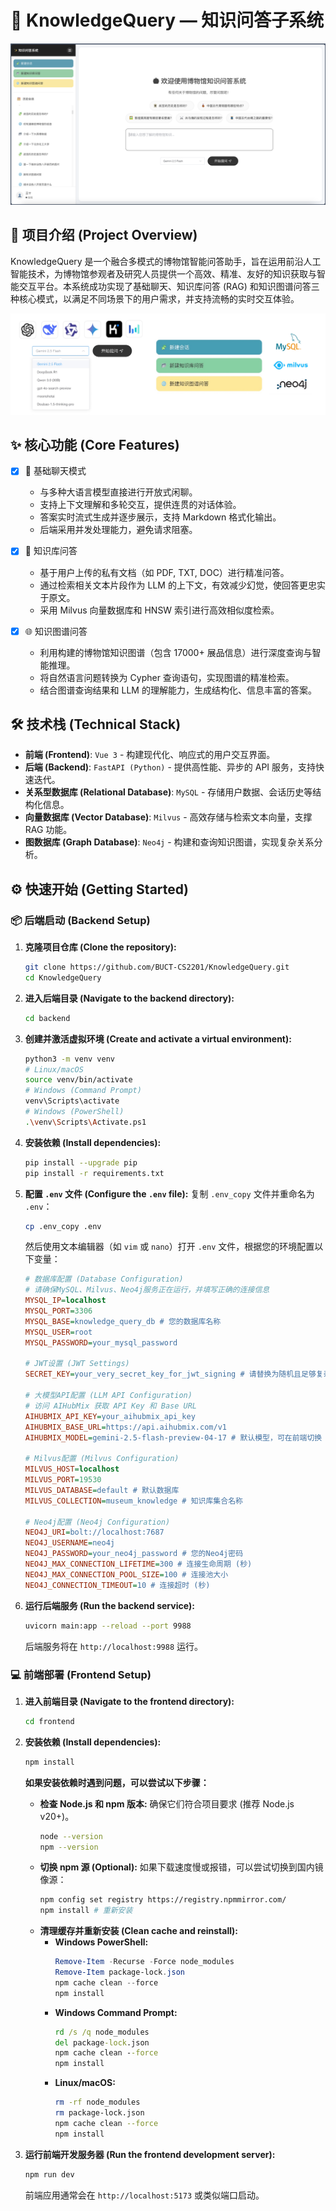 

# 👾 KnowledgeQuery — 知识问答子系统

![abstract figure](meetings/view.jpg)

## 🚀 项目介绍 (Project Overview)

KnowledgeQuery 是一个融合多模式的博物馆智能问答助手，旨在运用前沿人工智能技术，为博物馆参观者及研究人员提供一个高效、精准、友好的知识获取与智能交互平台。本系统成功实现了基础聊天、知识库问答 (RAG) 和知识图谱问答三种核心模式，以满足不同场景下的用户需求，并支持流畅的实时交互体验。

![abstract figure](meetings/func.jpg)

## ✨ 核心功能 (Core Features)
- [x] 🧩 基础聊天模式
    *   与多种大语言模型直接进行开放式闲聊。
    *   支持上下文理解和多轮交互，提供连贯的对话体验。
    *   答案实时流式生成并逐步展示，支持 Markdown 格式化输出。
    *   后端采用并发处理能力，避免请求阻塞。

- [x] 📂  知识库问答
    *   基于用户上传的私有文档（如 PDF, TXT, DOC）进行精准问答。
    *   通过检索相关文本片段作为 LLM 的上下文，有效减少幻觉，使回答更忠实于原文。
    *   采用 Milvus 向量数据库和 HNSW 索引进行高效相似度检索。

- [x] 🌐 知识图谱问答
    *   利用构建的博物馆知识图谱（包含 17000+ 展品信息）进行深度查询与智能推理。
    *   将自然语言问题转换为 Cypher 查询语句，实现图谱的精准检索。
    *   结合图谱查询结果和 LLM 的理解能力，生成结构化、信息丰富的答案。

## 🛠️ 技术栈 (Technical Stack)

*   **前端 (Frontend)**: `Vue 3` - 构建现代化、响应式的用户交互界面。
*   **后端 (Backend)**: `FastAPI (Python)` - 提供高性能、异步的 API 服务，支持快速迭代。
*   **关系型数据库 (Relational Database)**: `MySQL` - 存储用户数据、会话历史等结构化信息。
*   **向量数据库 (Vector Database)**: `Milvus` - 高效存储与检索文本向量，支撑 RAG 功能。
*   **图数据库 (Graph Database)**: `Neo4j` - 构建和查询知识图谱，实现复杂关系分析。

## ⚙️ 快速开始 (Getting Started)

### 📦 后端启动 (Backend Setup)

1.  **克隆项目仓库 (Clone the repository):**
    ```bash
    git clone https://github.com/BUCT-CS2201/KnowledgeQuery.git
    cd KnowledgeQuery
    ```

2.  **进入后端目录 (Navigate to the backend directory):**
    ```bash
    cd backend
    ```

3.  **创建并激活虚拟环境 (Create and activate a virtual environment):**
    ```bash
    python3 -m venv venv
    # Linux/macOS
    source venv/bin/activate
    # Windows (Command Prompt)
    venv\Scripts\activate
    # Windows (PowerShell)
    .\venv\Scripts\Activate.ps1
    ```

4.  **安装依赖 (Install dependencies):**
    ```bash
    pip install --upgrade pip
    pip install -r requirements.txt
    ```

5.  **配置 `.env` 文件 (Configure the `.env` file):**
    复制 `.env_copy` 文件并重命名为 `.env`：
    ```bash
    cp .env_copy .env
    ```
    然后使用文本编辑器（如 `vim` 或 `nano`）打开 `.env` 文件，根据您的环境配置以下变量：
    ```ini
    # 数据库配置 (Database Configuration)
    # 请确保MySQL、Milvus、Neo4j服务正在运行，并填写正确的连接信息
    MYSQL_IP=localhost
    MYSQL_PORT=3306
    MYSQL_BASE=knowledge_query_db # 您的数据库名称
    MYSQL_USER=root
    MYSQL_PASSWORD=your_mysql_password
    
    # JWT设置 (JWT Settings)
    SECRET_KEY=your_very_secret_key_for_jwt_signing # 请替换为随机且足够复杂的密钥
    
    # 大模型API配置 (LLM API Configuration)
    # 访问 AIHubMix 获取 API Key 和 Base URL
    AIHUBMIX_API_KEY=your_aihubmix_api_key
    AIHUBMIX_BASE_URL=https://api.aihubmix.com/v1
    AIHUBMIX_MODEL=gemini-2.5-flash-preview-04-17 # 默认模型，可在前端切换
    
    # Milvus配置 (Milvus Configuration)
    MILVUS_HOST=localhost
    MILVUS_PORT=19530
    MILVUS_DATABASE=default # 默认数据库
    MILVUS_COLLECTION=museum_knowledge # 知识库集合名称
    
    # Neo4j配置 (Neo4j Configuration)
    NEO4J_URI=bolt://localhost:7687
    NEO4J_USERNAME=neo4j
    NEO4J_PASSWORD=your_neo4j_password # 您的Neo4j密码
    NEO4J_MAX_CONNECTION_LIFETIME=300 # 连接生命周期 (秒)
    NEO4J_MAX_CONNECTION_POOL_SIZE=100 # 连接池大小
    NEO4J_CONNECTION_TIMEOUT=10 # 连接超时 (秒)
    ```

6.  **运行后端服务 (Run the backend service):**
    ```bash
    uvicorn main:app --reload --port 9988
    ```
    后端服务将在 `http://localhost:9988` 运行。

### 💻 前端部署 (Frontend Setup)

1.  **进入前端目录 (Navigate to the frontend directory):**
    ```bash
    cd frontend
    ```

2.  **安装依赖 (Install dependencies):**
    ```bash
    npm install
    ```
    **如果安装依赖时遇到问题，可以尝试以下步骤：**
    *   **检查 Node.js 和 npm 版本:** 确保它们符合项目要求 (推荐 Node.js v20+)。
        ```bash
        node --version
        npm --version
        ```
    *   **切换 npm 源 (Optional):** 如果下载速度慢或报错，可以尝试切换到国内镜像源：
        ```bash
        npm config set registry https://registry.npmmirror.com/
        npm install # 重新安装
        ```
    *   **清理缓存并重新安装 (Clean cache and reinstall):**
        *   **Windows PowerShell:**
            ```powershell
            Remove-Item -Recurse -Force node_modules
            Remove-Item package-lock.json
            npm cache clean --force
            npm install
            ```
        *   **Windows Command Prompt:**
            ```cmd
            rd /s /q node_modules
            del package-lock.json
            npm cache clean --force
            npm install
            ```
        *   **Linux/macOS:**
            ```bash
            rm -rf node_modules
            rm package-lock.json
            npm cache clean --force
            npm install
            ```

3.  **运行前端开发服务器 (Run the frontend development server):**
    ```bash
    npm run dev
    ```
    前端应用通常会在 `http://localhost:5173` 或类似端口启动。

